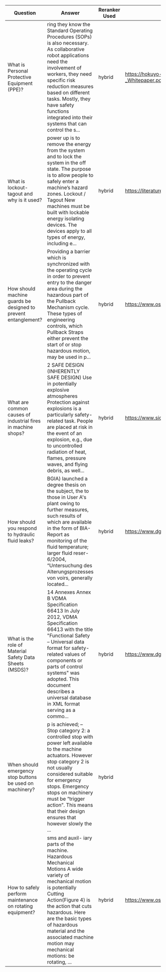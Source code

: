 | Question | Answer | Reranker Used | Source |
|----------|--------|---------------|--------|
| What is Personal Protective Equipment (PPE)? | ring they know the Standard Operating Procedures (SOPs) is also necessary. As collaborative robot applications need the involvement of workers, they need specific risk reduction measures based on different tasks. Mostly, they have safety functions integrated into their systems that can control the s... | hybrid | https://hokuyo-usa.com/docs/whitepapers/Hokuyo-USA_-_A_Safety_Guide_to_Industrial_Robotics_Hazards_-_Whitepaper.pdf |
| What is lockout-tagout and why is it used? | power up is to remove the energy from the system and to lock the system in the off state. The purpose is to allow people to safely enter a machine’s hazard zones. Lockout / Tagout New machines must be built with lockable energy isolating devices. The devices apply to all types of energy, including e... | hybrid | https://literature.rockwellautomation.com/idc/groups/literature/documents/rm/safebk-rm002_-en-p.pdf |
| How should machine guards be designed to prevent entanglement? | Providing a barrier which is synchronized with the operating cycle in order to prevent entry to the danger area during the hazardous part of the Pullback Mechanism cycle. These types of engineering controls, which Pullback Straps either prevent the start of or stop hazardous motion, may be used in p... | hybrid | https://www.osha.gov/sites/default/files/publications/osha3170.pdf |
| What are common causes of industrial fires in machine shops? | 2 SAFE DESIGN (INHERENTLY SAFE DESIGN) Use in potentially explosive atmospheres Protection against explosions is a particularly safety-related task. People are placed at risk in the event of an explosion, e.g., due to uncontrolled radiation of heat, flames, pressure waves, and flying debris, as well... | hybrid | https://www.sick.com/media/docs/8/78/678/special_information_guide_for_safe_machinery_en_im0014678.pdf |
| How should you respond to hydraulic fluid leaks? | BGIA) launched a degree thesis on the subject, the to those in User A's plant owing to further measures, such results of which are available in the form of BIA-Report as monitoring of the fluid temperature; larger fluid reser- 6/2004, “Untersuchung des Alterungsprozesses von voirs, generally located... | hybrid | https://www.dguv.de/medien/ifa/en/pub/rep/pdf/reports-2019/report0217e/rep0217e.pdf |
| What is the role of Material Safety Data Sheets (MSDS)? | 14 Annexes Annex B VDMA Specification 66413 In July 2012, VDMA Specification 66413 with the title "Functional Safety – Universal data format for safety-related values of components or parts of control systems" was adopted. This document describes a universal database in XML format serving as a commo... | hybrid | https://www.dguv.de/medien/ifa/en/pra/softwa/sistema/kochbuch/sistema_cookbook5_en_2_0.pdf |
| When should emergency stop buttons be used on machinery? | p is achieved; – Stop category 2: a controlled stop with power left available to the machine actuators. However stop category 2 is not usually considered suitable for emergency stops. Emergency stops on machinery must be “trigger action”. This means that their design ensures that however slowly the ... | hybrid |  |
| How to safely perform maintenance on rotating equipment? | sms and auxil- iary parts of the machine. Hazardous Mechanical Motions A wide variety of mechanical motion is potentially Cutting Action(Figure 4) is the action that cuts hazardous. Here are the basic types of hazardous material and the associated machine motion may mechanical motions: be rotating, ... | hybrid | https://www.osha.gov/sites/default/files/publications/osha3170.pdf |